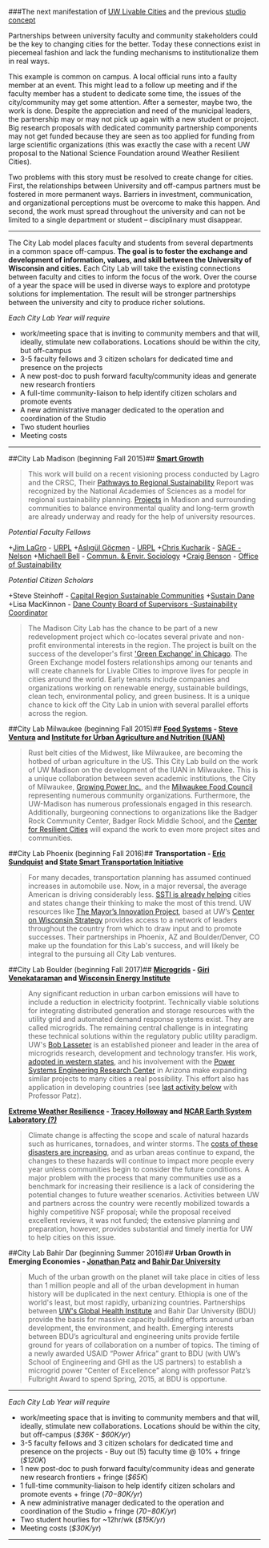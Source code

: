 ###The next manifestation of [UW Livable Cities](LivableCitiesOriginal.md) and the previous [studio concept](StudioPlan.md)

Partnerships between university faculty and community stakeholders could be the key to changing cities for the better. Today these connections exist in piecemeal fashion and lack the funding mechanisms to institutionalize them in real ways. 

This example is common on campus. A local official runs into a faulty member at an event. This might lead to a follow up meeting and if the faculty member has a student to dedicate some time, the issues of the city/community may get some attention. After a semester, maybe two, the work is done. Despite the appreciation and need of the municipal leaders, the partnership may or may not pick up again with a new student or project. Big research proposals with dedicated community partnership components may not get funded because they are seen as too applied for funding from large scientific organizations (this was exactly the case with a recent UW proposal to the National Science Foundation around Weather Resilient Cities).

Two problems with this story must be resolved to create change for cities. First, the relationships between University and off-campus partners must be fostered in more permanent ways. Barriers in investment, communication, and organizational perceptions must be overcome to make this happen. And second, the work must spread throughout the university and can not be limited to a single department or student – disciplinary must disappear. 

------

The City Lab model places faculty and students from several departments in a common space off-campus. __The goal is to foster the exchange and development of information, values, and skill between the University of Wisconsin and cities.__  Each City Lab will take the existing connections between faculty and cities to inform the focus of the work.  Over the course of a year the space will be used in diverse ways to explore and prototype solutions for implementation. The result will be stronger partnerships between the university and city to produce richer solutions. 

_Each City Lab Year will require_
+ work/meeting space that is inviting to community members and that will, ideally, stimulate new collaborations. Locations should be within the city, but off-campus 
+ 3-5 faculty fellows and 3 citizen scholars for dedicated time and presence on the projects 
+ A new post-doc to push forward faculty/community ideas and generate new research frontiers  
+ A full-time community-liaison to help identify citizen scholars and promote events  
+ A new administrative manager dedicated to the operation and coordination of the Studio 
+ Two student hourlies 
+ Meeting costs 

------

##City Lab Madison (beginning Fall 2015)##
__[Smart Growth](greeninf.md)__
>This work will build on a recent visioning process conducted by Lagro and the CRSC, Their [Pathways to Regional Sustainability](http://urpl.wisc.edu/people/lagro/LaGro_CRSC%20Best%20Practices_final.pdf) Report was recognized by the National Academies of Sciences as a model for regional sustainability planning. [Projects](http://www.capitalarearpc.org/FUDA.html) in Madison and surrounding communities to balance environmental quality and long-term growth are already underway and ready for the help of university resources. 

_Potential Faculty Fellows_

+[Jim LaGro](http://www.wicci.wisc.edu/lagro.php) - [URPL](http://urpl.wisc.edu/)
+[Aslıgül Göçmen](http://urpl.wisc.edu/people/gocmen/) - [URPL](http://urpl.wisc.edu/)
+[Chris Kucharik](http://www.sage.wisc.edu/people/kucharik/kucharik.html) - [SAGE - Nelson](http://www.sage.wisc.edu/)
+[Michaell Bell](http://dces.wisc.edu/people/faculty/michael-bell/) - [Commun. & Envir. Sociology](http://dces.wisc.edu/)
+[Craig Benson](http://sustainability.wisc.edu/about/leadership/craig-benson/) - [Office of Sustainability](http://sustainability.wisc.edu/)

_Potential Citizen Scholars_

+Steve Steinhoff - [Capital Region Sustainable Communities](http://www.capitalregionscrpg.org/)
+[Sustain Dane](http://www.sustaindane.org/)
+Lisa MacKinnon - [Dane County Board of Supervisors -Sustainability Coordinator](https://www.countyofdane.com/board/)

>The Madison City Lab has the chance to be part of a new redevelopment project which co-locates several private and non-profit environmental interests in the region. The project is built on the success of the developer's first ['Green Exchange' in Chicago](http://www.greenexchange.com/). The Green Exchange model fosters relationships among our tenants and will create channels for Livable Cities to improve lives for people in cities around the world.  Early tenants include companies and organizations working on renewable energy, sustainable buildings, clean tech, environmental policy, and green business.  It is a unique chance to kick off the City Lab in union with several parallel efforts across the region. 


##City Lab Milwaukee (beginning Fall 2015)##
__[Food Systems](food.md) - [Steve Ventura](http://experts.news.wisc.edu/experts/727) and [Institute for Urban Agriculture and Nutrition (IUAN)](https://www.facebook.com/InstituteUrbanAgNutrition/info)__
>Rust belt cities of the Midwest, like Milwaukee, are becoming the hotbed of urban agriculture in the US. This City Lab build on the work of UW Madison on the development of the IUAN in Milwaukee. This is a unique collaboration between seven academic institutions, the City of Milwaukee, [Growing Power Inc.](http://www.growingpower.org/), and the [Milwaukee Food Council](http://www.milwaukeefoodcouncil.org/milwaukee_food_council/home.html) representing numerous community organizations. Furthermore, the UW-Madison has numerous professionals engaged in this research. Additionally, burgeoning connections to organizations like the Badger Rock Community Center, Badger Rock Middle School, and the [Center for Resilient Cities](http://www.resilientcities.org/) will expand the work to even more project sites and communities. 

##City Lab Phoenix (beginning Fall 2016)##
__Transportation - [Eric Sundquist](http://experts.news.wisc.edu/experts/727) and [State Smart Transportation Initiative](http://www.ssti.us/)__
>For many decades, transportation planning has assumed continued increases in automobile use. Now, in a major reversal, the average American is driving considerably less. [SSTI is already helping](http://www.ssti.us/2013/09/vmt-inflection-point-factors-affecting-21st-century-travel-ssti-2013/) cities and states change their thinking to make the most of this trend. UW resources like [The Mayor’s Innovation Project](http://www.mayorsinnovation.org/), based at UW’s [Center on Wisconsin Strategy](http://www.cows.org/) provides access to a network of leaders throughout the country from which to draw input and to promote successes. Their partnerships in Phoenix, AZ and Boulder/Denver, CO make up the foundation for this Lab's success, and will likely be integral to the pursuing all City Lab ventures. 

##City Lab Boulder (beginning Fall 2017)##
__[Microgrids](energy.md) - [Giri Venekataraman](http://directory.engr.wisc.edu/ece/faculty/venkataramanan_giri) and [Wisconsin Energy Institute]()__
>Any significant reduction in urban carbon emissions will have to include a reduction in electricity footprint. Technically viable solutions for integrating distributed generation and storage resources with the utility grid and automated demand response systems exist. They are called microgrids. The remaining central challenge is in integrating these technical solutions within the regulatory public utility paradigm. UW's [Bob Lasseter](http://directory.engr.wisc.edu/ece/faculty/lasseter_robert) is an established pioneer and leader in the area of microgrids research, development and technology transfer. His work, [adopted in western states](http://www.news.wisc.edu/20470), and his involvement with the [Power Systems Engineering Research Center](www.pserc.org) in Arizona make expanding similar projects to many cities a real possibility. This effort also has application in developing countries (see [last activity below](https://github.com/vargovargo/LivableCities/blob/master/CityLab.md#city-lab-bahir-dar-beginning-summer-2016) with Professor Patz).

__[Extreme Weather Resilience](weatherready.md) - [Tracey Holloway](http://www.sage.wisc.edu/people/holloway/holloway.html) and [NCAR Earth System Laboratory ___(?)___](http://www.nesl.ucar.edu/about)__
>Climate change is affecting the scope and scale of natural hazards such as hurricanes, tornadoes, and winter storms. The [costs of these disasters are increasing](http://www.ncdc.noaa.gov/billions/time-series), and as urban areas continue to expand, the changes to these hazards will continue to impact more people every year unless communities begin to consider the future conditions. A major problem with the process that many communities use as a benchmark for increasing their resilience is a lack of considering the potential changes to future weather scenarios. Activities between UW and partners across the country were recently mobilized towards a highly competitive NSF proposal; while the proposal received excellent reviews, it was not funded; the extensive planning and preparation, however, provides substantial and timely inertia for UW to help cities on this issue. 

##City Lab Bahir Dar (beginning Summer 2016)##
__Urban Growth in Emerging Economies - [Jonathan Patz](http://ghi.wisc.edu/person-types/leadership/#5020) and [Bahir Dar University](http://www.bdu.edu.et/)__
>Much of the urban growth on the planet will take place in cities of less than 1 million people and all of the urban development in human history will be duplicated in the next century. Ethiopia is one of the world's least, but most rapidly, urbanizing countries. Partnerships between [UW's Global Health Institute](http://ghi.wisc.edu/ghi-in-action/bringing-the-whole-university-to-ethiopia/) and Bahir Dar University (BDU) provide the basis for massive capacity building efforts around urban development, the environment, and health. Emerging interests between BDU’s agricultural and engineering units provide fertile ground for years of collaboration on a number of topics.  The timing of a newly awarded USAID “Power Africa” grant to BDU (with UW’s School of Engineering and GHI as the US partners) to establish a microgrid power “Center of Excellence” along with professor Patz’s Fulbright Award to spend Spring, 2015, at BDU is opportune.  

--------

_Each City Lab Year will require_
+ work/meeting space that is inviting to community members and that will, ideally, stimulate new collaborations. Locations should be within the city, but off-campus (_$36K - $60K/yr_)
+ 3-5 faculty fellows and 3 citizen scholars for dedicated time and presence on the projects - Buy out (5) faculty time @ 10% + fringe (_$120K_)
+ 1 new post-doc to push forward faculty/community ideas and generate new research frontiers + fringe (_$65K_)
+ 1 full-time community-liaison to help identify citizen scholars and promote events + fringe (_$70-$80K/yr_)
+ A new administrative manager dedicated to the operation and coordination of the Studio + fringe (_$70-$80K/yr_)
+ Two student hourlies for ~12hr/wk (_$15K/yr_)
+ Meeting costs (_$30K/yr_)

------
